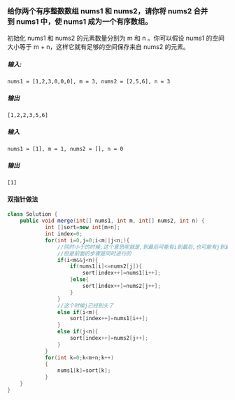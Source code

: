 ### 给你两个有序整数数组 nums1 和 nums2，请你将 nums2 合并到 nums1 中，使 nums1 成为一个有序数组。

初始化 nums1 和 nums2 的元素数量分别为 m 和 n 。你可以假设 nums1 的空间大小等于 m + n，这样它就有足够的空间保存来自 nums2 的元素。


##### 输入:
```in
nums1 = [1,2,3,0,0,0], m = 3, nums2 = [2,5,6], n = 3
```
##### 输出
```out
[1,2,2,3,5,6]
```
##### 输入
```in
nums1 = [1], m = 1, nums2 = [], n = 0
```
##### 输出
```out
[1]
```
#### 双指针做法
```Java
class Solution {
    public void merge(int[] nums1, int m, int[] nums2, int n) {
            int []sort=new int[m+n];
            int index=0;
            for(int i=0,j=0;i<m||j<n;){
                //同时小于的时候,这个意思呢就是,到最后可能有i到最后,也可能有j到最后
                //但是前面的步骤是同时进行的
                if(i<m&&j<n){
                    if(nums1[i]<=nums2[j]){
                        sort[index++]=nums1[i++];
                    }else{
                        sort[index++]=nums2[j++];
                    }
                }
                //这个时候j已经到头了
                else if(i<m){
                    sort[index++]=nums1[i++];
                }
                else if(j<n){
                    sort[index++]=nums2[j++];
                }
            }
            for(int k=0;k<m+n;k++)
            {
                nums1[k]=sort[k];
            }
    }
}
```
